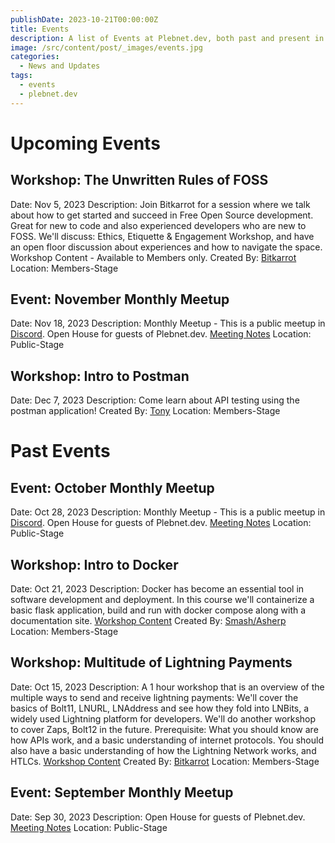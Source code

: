 ```yaml
---
publishDate: 2023-10-21T00:00:00Z
title: Events
description: A list of Events at Plebnet.dev, both past and present in Discord.
image: /src/content/post/_images/events.jpg
categories:
  - News and Updates
tags:
  - events
  - plebnet.dev
---
```


<!-- UPCOMING EVENTS -->  
# Upcoming Events

## Workshop: The Unwritten Rules of FOSS
Date: Nov 5, 2023
Description: Join Bitkarrot for a session where we talk about how to get started and succeed in Free Open Source development. Great for new to code and also experienced developers who are new to FOSS. We'll discuss: Ethics, Etiquette & Engagement Workshop, and have an open floor discussion about experiences and how to navigate the space. Workshop Content - Available to Members only. Created By: [Bitkarrot](https://github.com/bitkarrot/)
Location: Members-Stage

## Event: November Monthly Meetup
Date: Nov 18, 2023
Description: Monthly Meetup - This is a public meetup in [Discord](/discord). Open House for guests of Plebnet.dev. [Meeting Notes](https://github.com/plebnet-dev/meeting-notes)
Location: Public-Stage

## Workshop: Intro to Postman
Date: Dec 7, 2023
Description: Come learn about API testing using the postman application! Created By: [Tony](https://github.com/amsalmeron)
Location: Members-Stage

<!-- PAST EVENTS -->  
# Past Events

## Event: October Monthly Meetup
Date: Oct 28, 2023
Description: Monthly Meetup - This is a public meetup in [Discord](/discord). Open House for guests of Plebnet.dev. [Meeting Notes](https://github.com/plebnet-dev/meeting-notes/blob/main/PlebNetDev_Meeting_Notes_Oct2023.md)
Location: Public-Stage

## Workshop: Intro to Docker
Date: Oct 21, 2023
Description: Docker has become an essential tool in software development and deployment. In this course we'll containerize a basic flask application, build and run with docker compose along with a documentation site. [Workshop Content](https://github.com/plebnet-dev/plebnet-compose) Created By: [Smash/Asherp](https://github.com/asherp)
Location: Members-Stage

## Workshop: Multitude of Lightning Payments
Date: Oct 15, 2023
Description: A 1 hour workshop that is an overview of the multiple ways to send and receive lightning payments: We'll cover the basics of Bolt11, LNURL, LNAddress and see how they fold into LNBits, a widely used Lightning platform for developers. We'll do another workshop to cover Zaps, Bolt12 in the future. Prerequisite: What you should know are how APIs work, and a basic understanding of internet protocols. You should also have a basic understanding of how the Lightning Network works, and HTLCs. [Workshop Content](https://github.com/plebnet-dev/Workshops/blob/main/Lightning_payments_16OCT2023Workshop.pdf) Created By: [Bitkarrot](https://github.com/bitkarrot)
Location: Members-Stage

## Event: September Monthly Meetup
Date: Sep 30, 2023
Description: Open House for guests of Plebnet.dev. [Meeting Notes](https://github.com/plebnet-dev/meeting-notes/blob/main/30SEP2023MeetupPrezi.pdf)
Location: Public-Stage
